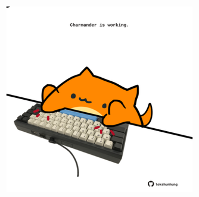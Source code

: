 <!-- built at 12/10/2025, 19:00:33 UTC -->
<p align="center">
  <img width="500" height="500" src="./ReadmeImage.svg">
</p>
